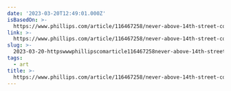 ```yaml
---
date: '2023-03-20T12:49:01.000Z'
isBasedOn: >-
  https://www.phillips.com/article/116467258/never-above-14th-street-contemporary-art-exhibition-new-york-basquiat-haring-wojnarowicz
link: >-
  https://www.phillips.com/article/116467258/never-above-14th-street-contemporary-art-exhibition-new-york-basquiat-haring-wojnarowicz
slug: >-
  2023-03-20-httpswwwphillipscomarticle116467258never-above-14th-street-contemporary-art-exhibition-new-york-basquiat-haring-wojnarowicz
tags:
  - art
title: >-
  https://www.phillips.com/article/116467258/never-above-14th-street-contemporary-art-exhibition-new-york-basquiat-haring-wojnarowicz
---
```


